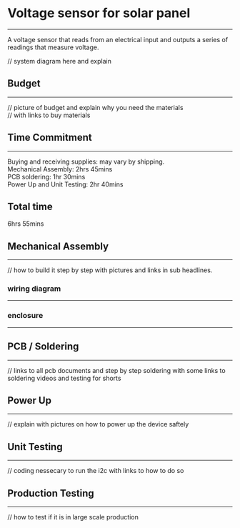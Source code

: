 # Voltage sensor for solar panel  
-------------------------------------
A voltage sensor that reads from an electrical input and outputs a series of readings that measure voltage.  

// system diagram here and explain   

## Budget   
-----------------

// picture of budget and explain why you need the materials  
// with links to buy materials   

## Time Commitment  
------------------------

Buying and receiving supplies: may vary by shipping.  
Mechanical Assembly: 2hrs 45mins  
PCB soldering: 1hr 30mins  
Power Up and Unit Testing: 2hr 40mins  

Total time  
------------
6hrs 55mins    

## Mechanical Assembly  
---------------------------
// how to build it step by step with pictures and links in sub headlines.   


### wiring diagram   
-------------------  


### enclosure  
--------------  


## PCB / Soldering  
-------------------
// links to all pcb documents and step by step soldering with some links to soldering videos and testing for shorts   

## Power Up  
---------------  
// explain with pictures on how to power up the device saftely   

## Unit Testing  
-------------------  
// coding nessecary to run the i2c with links to how to do so     

## Production Testing  
------------------------  
// how to test if it is in large scale production  
